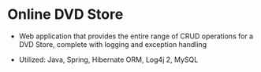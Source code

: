 # Online DVD Store

-  Web application that provides the entire range of CRUD operations for a DVD Store, complete with logging and exception handling

- Utilized:  Java, Spring, Hibernate ORM, Log4j 2, MySQL
